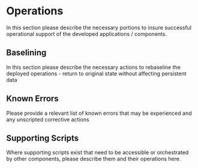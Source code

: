 # Operations

In this section please describe the necessary portions to insure successful operational support of the developed applications / components.

## Baselining

In this section please describe the necessary actions to rebaseline the deployed operations - return to original state without affecting persistent data

## Known Errors

Please provide a relevant list of known errors that may be experienced and any unscripted corrective actions

## Supporting Scripts

Where supporting scripts exist that need to be accessible or orchestrated by other components, please describe them and their operations here.
